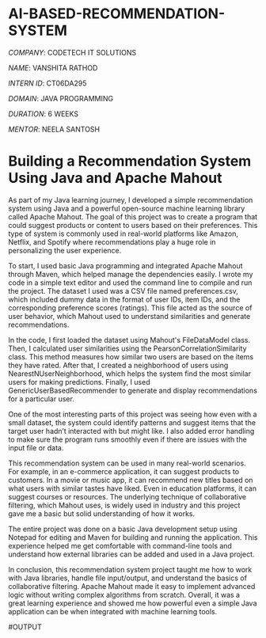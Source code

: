 # AI-BASED-RECOMMENDATION-SYSTEM

*COMPANY*: CODETECH IT SOLUTIONS

*NAME*: VANSHITA RATHOD

*INTERN ID*: CT06DA295

*DOMAIN*: JAVA PROGRAMMING

*DURATION*: 6 WEEKS

*MENTOR*: NEELA SANTOSH

# **Building a Recommendation System Using Java and Apache Mahout**

As part of my Java learning journey, I developed a simple recommendation system using Java and a powerful open-source machine learning library called Apache Mahout. The goal of this project was to create a program that could suggest products or content to users based on their preferences. This type of system is commonly used in real-world platforms like Amazon, Netflix, and Spotify where recommendations play a huge role in personalizing the user experience.

To start, I used basic Java programming and integrated Apache Mahout through Maven, which helped manage the dependencies easily. I wrote my code in a simple text editor and used the command line to compile and run the project. The dataset I used was a CSV file named preferences.csv, which included dummy data in the format of user IDs, item IDs, and the corresponding preference scores (ratings). This file acted as the source of user behavior, which Mahout used to understand similarities and generate recommendations.

In the code, I first loaded the dataset using Mahout's FileDataModel class. Then, I calculated user similarities using the PearsonCorrelationSimilarity class. This method measures how similar two users are based on the items they have rated. After that, I created a neighborhood of users using NearestNUserNeighborhood, which helps the system find the most similar users for making predictions. Finally, I used GenericUserBasedRecommender to generate and display recommendations for a particular user.

One of the most interesting parts of this project was seeing how even with a small dataset, the system could identify patterns and suggest items that the target user hadn’t interacted with but might like. I also added error handling to make sure the program runs smoothly even if there are issues with the input file or data.

This recommendation system can be used in many real-world scenarios. For example, in an e-commerce application, it can suggest products to customers. In a movie or music app, it can recommend new titles based on what users with similar tastes have liked. Even in education platforms, it can suggest courses or resources. The underlying technique of collaborative filtering, which Mahout uses, is widely used in industry and this project gave me a basic but solid understanding of how it works.

The entire project was done on a basic Java development setup using Notepad for editing and Maven for building and running the application. This experience helped me get comfortable with command-line tools and understand how external libraries can be added and used in a Java project.

In conclusion, this recommendation system project taught me how to work with Java libraries, handle file input/output, and understand the basics of collaborative filtering. Apache Mahout made it easy to implement advanced logic without writing complex algorithms from scratch. Overall, it was a great learning experience and showed me how powerful even a simple Java application can be when integrated with machine learning tools.

#OUTPUT
